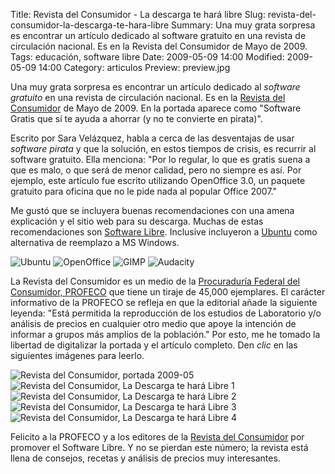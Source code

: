 Title: Revista del Consumidor - La descarga te hará libre
Slug: revista-del-consumidor-la-descarga-te-hara-libre
Summary: Una muy grata sorpresa es encontrar un artículo dedicado al software gratuito en una revista de circulación nacional. Es en la Revista del Consumidor de Mayo de 2009.
Tags: educación, software libre
Date: 2009-05-09 14:00
Modified: 2009-05-09 14:00
Category: articulos
Preview: preview.jpg


Una muy grata sorpresa es encontrar un artículo dedicado al _software gratuito_ en una revista de circulación nacional. Es en la [Revista del Consumidor](http://revistadelconsumidor.gob.mx/) de Mayo de 2009. En la portada aparece como "Software Gratis que sí te ayuda a ahorrar (y no te convierte en pirata)".

Escrito por Sara Velázquez, habla a cerca de las desventajas de usar _software pirata_ y que la solución, en estos tiempos de crisis, es recurrir al software gratuito. Ella menciona: "Por lo regular, lo que es gratis suena a que es malo, o que será de menor calidad, pero no siempre es así. Por ejemplo, este artículo fue escrito utilizando OpenOffice 3.0, un paquete gratuito para oficina que no le pide nada al popular Office 2007."

Me gustó que se incluyera buenas recomendaciones con una amena explicación y el sitio web para su descarga. Muchas de estas recomendaciones son [Software Libre](http://es.wikipedia.org/wiki/Software_libre). Inclusive incluyeron a [Ubuntu](http://www.ubuntu.com/) como alternativa de reemplazo a MS Windows.

<img class="img-fluid" src="detalle-ubuntu.jpg" alt="Ubuntu"> 

<img class="img-fluid" src="detalle-openoffice.jpg" alt="OpenOffice"> 

<img class="img-fluid" src="detalle-gimp.jpg" alt="GIMP"> 

<img class="img-fluid" src="detalle-audacity.jpg" alt="Audacity">

La Revista del Consumidor es un medio de la [Procuraduría Federal del Consumidor, PROFECO](http://www.profeco.gob.mx/) que tiene un tiraje de 45,000 ejemplares. El carácter informativo de la PROFECO se refleja en que la editorial añade la siguiente leyenda: "Está permitida la reproducción de los estudios de Laboratorio y/o análisis de precios en cualquier otro medio que apoye la intención de informar a grupos más amplios de la población." Por esto, me he tomado la libertad de digitalizar la portada y el artículo completo. Den _clic_ en las siguientes imágenes para leerlo.

<img class="img-fluid" src="revista-del-consumidor-2009-05-portada.jpg" alt="Revista del Consumidor, portada 2009-05">

<img class="img-fluid" src="la-descarga-te-hara-libre-01.jpg" alt="Revista del Consumidor, La Descarga te hará Libre 1">

<img class="img-fluid" src="la-descarga-te-hara-libre-02.jpg" alt="Revista del Consumidor, La Descarga te hará Libre 2">

<img class="img-fluid" src="la-descarga-te-hara-libre-03.jpg" alt="Revista del Consumidor, La Descarga te hará Libre 3">

<img class="img-fluid" src="la-descarga-te-hara-libre-04.jpg" alt="Revista del Consumidor, La Descarga te hará Libre 4">

Felicito a la PROFECO y a los editores de la [Revista del Consumidor](http://revistadelconsumidor.gob.mx/) por promover el Software Libre. Y no se pierdan este número; la revista está llena de consejos, recetas y análisis de precios muy interesantes.
